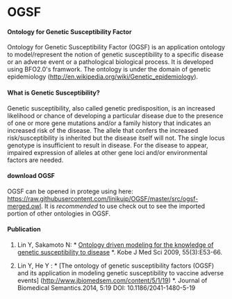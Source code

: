 # OGSF


#### Ontology for Genetic Susceptibility Factor 

Ontology for Genetic Susceptibility Factor (OGSF) is an application ontology to model/represent the notion of genetic susceptibility to a specific disease or an adverse event or a pathological biological process. It is developed using BFO2.0's framwork. The ontology is under the domain of genetic epidemiology (http://en.wikipedia.org/wiki/Genetic_epidemiology).

#### What is Genetic Susceptibility? 

Genetic susceptibility, also called genetic predisposition, is an increased likelihood or chance of developing a particular disease due to the presence of one or more gene mutations and/or a family history that indicates an increased risk of the disease. The allele that confers the increased risk/susceptibility is inherited but the disease itself will not. The single locus genotype is insufficient to result in disease. For the disease to appear, impaired expression of alleles at other gene loci and/or environmental factors are needed.

#### download OGSF

OGSF can be opened in protege using here: https://raw.githubusercontent.com/linikujp/OGSF/master/src/ogsf-merged.owl.
It is *recommended* to use check out to see the imported portion of other ontologies in OGSF.

#### Publication 

1. Lin Y, Sakamoto N: * [Ontology driven modeling for the knowledge of genetic susceptibility to disease](http://www.med.kobe-u.ac.jp/journal/contents/55/E53.pdf) *. Kobe J Med Sci 2009, 55(3):E53-66. 

2. Lin Y, He Y : * [The ontology of genetic susceptibility factors (OGSF) and its application in modeling genetic susceptibility to vaccine adverse events] (http://www.jbiomedsem.com/content/5/1/19) *. Journal of Biomedical Semantics.2014, 5:19 DOI: 10.1186/2041-1480-5-19 
